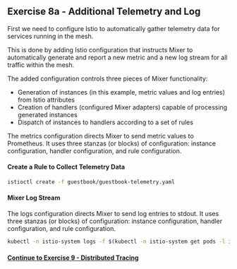 ## Exercise 8a - Additional Telemetry and Log

First we need to configure Istio to automatically gather telemetry data for services running in the mesh.

This is done by adding Istio configuration that instructs Mixer to automatically generate and report a new metric and a new log stream for all traffic within the mesh.

The added configuration controls three pieces of Mixer functionality:

* Generation of instances (in this example, metric values and log entries) from Istio attributes
* Creation of handlers (configured Mixer adapters) capable of processing generated instances
* Dispatch of instances to handlers according to a set of rules

The metrics configuration directs Mixer to send metric values to Prometheus. It uses three stanzas (or blocks) of configuration: instance configuration, handler configuration, and rule configuration.

#### Create a Rule to Collect Telemetry Data

```sh
istioctl create -f guestbook/guestbook-telemetry.yaml
```

#### Mixer Log Stream

The logs configuration directs Mixer to send log entries to stdout. It uses three stanzas (or blocks) of configuration: instance configuration, handler configuration, and rule configuration.

```sh
kubectl -n istio-system logs -f $(kubectl -n istio-system get pods -l istio=mixer -o jsonpath='{.items[0].metadata.name}') mixer | grep \"instance\":\"newlog.logentry.istio-system\"
```

#### [Continue to Exercise 9 - Distributed Tracing](../exercise-9/README.md)
